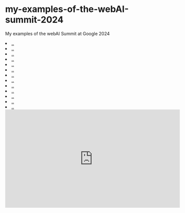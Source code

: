 # my-examples-of-the-webAI-summit-2024
My examples of the webAI Summit at Google 2024


<li><a href=".">..</a>
<li><a href=".">..</a>
<li><a href=".">..</a>
<li><a href=".">..</a>
<li><a href=".">..</a>
<li><a href=".">..</a>
<li><a href=".">..</a>
<li><a href=".">..</a>
<li><a href=".">..</a>
<li><a href=".">..</a>
<li><a href=".">..</a>
<li><a href=".">..</a>
<li><a href=".">..</a>





<iframe width="560" height="315" src="https://www.youtube.com/embed/IUDJ_ul8pto?si=Ehh1_C4DeLHedXSW" title="YouTube video player" frameborder="0" allow="accelerometer; autoplay; clipboard-write; encrypted-media; gyroscope; picture-in-picture; web-share" referrerpolicy="strict-origin-when-cross-origin" allowfullscreen></iframe>
